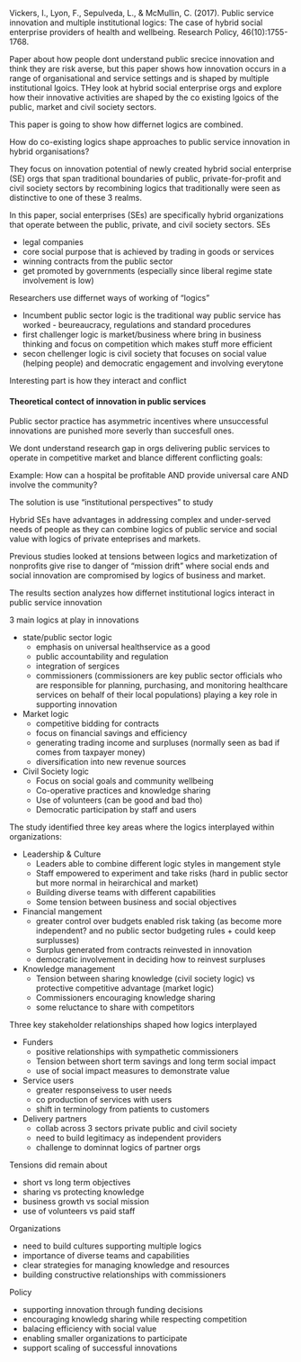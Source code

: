 
Vickers, I., Lyon, F., Sepulveda, L., & McMullin, C. (2017). Public service innovation and multiple institutional logics: The case of hybrid social enterprise providers of health and wellbeing. Research Policy, 46(10):1755-1768.

Paper about how people dont understand public srecice innovation and think they are risk averse, but this paper shows how innovation occurs in a range of organisational and service settings and is shaped by multiple institutional lgoics. THey look at hybrid social enterprise orgs and explore how their innovative activities are shaped by the co existing lgoics of the public, market and civil society sectors.

This paper is going to show how differnet logics are combined.

How do co-existing logics shape approaches to public service innovation in hybrid organisations?

They focus on innovation potential of newly created hybrid social enterprise (SE) orgs that span traditional boundaries of public, private-for-profit and civil society sectors by recombining logics that traditionally were seen as distinctive to one of these 3 realms.

In this paper, social enterprises (SEs) are specifically hybrid organizations that operate between the public, private, and civil society sectors.
SEs
- legal companies
- core social purpose that is achieved by trading in goods or services
- winning contracts from the public sector
- get promoted by governments (especially since liberal regime state involvement is low)

Researchers use differnet ways of working of “logics”
- Incumbent public sector logic is the traditional way public service has worked - beureaucracy, regulations and standard procedures
- first challenger logic is market/business where bring in business thinking and focus on competition which makes stuff more efficient
- secon chellenger logic is civil society that focuses on social value (helping people) and democratic engagement and involving everytone

Interesting part is how they interact and conflict 

#### Theoretical contect of innovation in public services

Public sector practice has asymmetric incentives where unsuccessful innovations are punished more severly than succesfull ones.

We dont understand research gap in orgs delivering public services to operate in competitive market and blance different conflicting goals:

Example: How can a hospital be profitable AND provide universal care AND involve the community?

The solution is use “institutional perspectives” to study


Hybrid SEs have advantages in addressing complex and under-served needs of people as they can combine logics of public service and social value with logics of private enteprises and markets.

Previous studies looked at tensions between logics and marketization of nonprofits give rise to danger of “mission drift” where social ends and social innovation are compromised by logics of business and market.


The results section analyzes how differnet institutional logics interact in public service innovation

3 main logics at play in innovations
- state/public sector logic
    - emphasis on universal healthservice as a good
    - public accountability and regulation
    - integration of sergices
    - commissioners (commissioners are key public sector officials who are responsible for planning, purchasing, and monitoring healthcare services on behalf of their local populations) playing a key role in supporting innovation
- Market logic
    - competitive bidding for contracts
    - focus on financial savings and efficiency
    - generating trading income and surpluses (normally seen as bad if comes from taxpayer money)
    - diversification into new revenue sources
- Civil Society logic
    - Focus on social goals and community wellbeing
    - Co-operative practices and knowledge sharing
    - Use of volunteers (can be good and bad tho)
    - Democratic participation by staff and users

The study identified three key areas where the logics interplayed within organizations:
- Leadership & Culture
    - Leaders able to combine different logic styles in mangement style
    - Staff empowered to experiment and take risks (hard in public sector but more normal in heirarchical and market)
    - Building diverse teams with different capabilities
    - Some tension between business and social objectives
- Financial mangement
    - greater control over budgets enabled risk taking (as become more independent? and no public sector budgeting rules + could keep surplusses)
    - Surplus generated from contracts reinvested in innovation
    - democratic involvement in deciding how to reinvest surpluses
- Knowledge management
    - Tension between sharing knowledge (civil society logic) vs protective competitive advantage (market logic)
    - Commissioners encouraging knowledge sharing
    - some reluctance to share with competitors

Three key stakeholder relationships shaped how logics interplayed
- Funders
    - positive relationships with sympathetic commissioners
    - Tension between short term savings and long term social impact
    - use of social impact measures to demonstrate value
- Service users
    - greater responseivess to user needs
    - co production of services with users
    - shift in terminology from patients to customers
- Delivery partners
    - collab across 3 sectors private public and civil society
    - need to build legitimacy as independent providers
    - challenge to dominnat logics of partner orgs

Tensions did remain about
- short vs long term objectives
- sharing vs protecting knowledge
- business growth vs social mission
- use of volunteers vs paid staff


Organizations
- need to build cultures supporting multiple logics
- importance of diverse teams and capabilities
- clear strategies for managing knowledge and resources
- building constructive relationships with commissioners

Policy
- supporting innovation through funding decisions
- encouraging knowledg sharing while respecting competition
- balacing efficiency with social value
- enabling smaller organizations to participate
- support scaling of successful innovations
